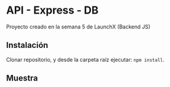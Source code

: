 # API - Express - DB
Proyecto creado en la semana 5 de LaunchX (Backend JS)

## Instalación
Clonar repositorio, y desde la carpeta raíz ejecutar: `npm install`.

## Muestra
